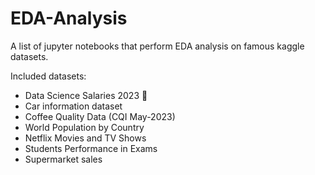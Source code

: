 # EDA-Analysis
A list of jupyter notebooks that perform EDA analysis on famous kaggle datasets.

Included datasets:
- Data Science Salaries 2023 💸
- Car information dataset
- Coffee Quality Data (CQI May-2023)
- World Population by Country
- Netflix Movies and TV Shows
- Students Performance in Exams
- Supermarket sales
